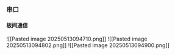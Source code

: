 ### 串口
#### 板间通信
![[Pasted image 20250513094710.png]]
![[Pasted image 20250513094802.png]]
![[Pasted image 20250513094900.png]]
